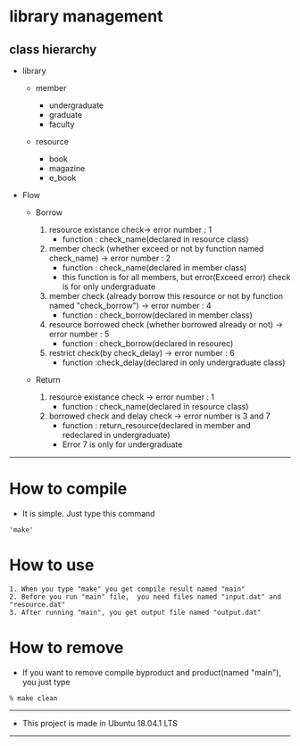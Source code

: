 # library management

## class hierarchy

- library
	- member
		- undergraduate
		- graduate
		- faculty

	- resource
		- book
		- magazine
		- e_book

- Flow
	- Borrow
		1. resource existance check-> error number : 1
			- function : check_name(declared in resource class)
		2. member check (whether exceed or not by function named check_name) -> error number : 2
			- function : check_name(declared in member class)
			- this function is for all members, but error(Exceed error) check is for only undergraduate
		3. member check (already borrow this resource or not by function named "check_borrow") -> error number : 4
			- function : check_borrow(declared in member class)
		3. resource borrowed check (whether borrowed already or not) -> error number : 5
			- function : check_borrow(declared in resourec)
		4. restrict check(by check_delay) -> error number : 6
			- function :check_delay(declared in only undergraduate class)

	- Return
		1. resource existance check -> error number : 1
			- function : check_name(declared in resource class)
		2. borrowed check and delay check -> error number is 3 and 7
			- function : return_resource(declared in member and redeclared in undergraduate)
			- Error 7 is only for undergraduate

----------------------------------------------------------------

# How to compile

- It is simple. Just type this command
```
'make'
```
# How to use

	1. When you type "make" you get compile result named "main"
	2. Before you run "main" file,  you need files named "input.dat" and "resource.dat"
	3. After running "main", you get output file named "output.dat" 

# How to remove

- If you want to remove compile byproduct and product(named "main"), you just type
```
% make clean
```
--------------------------------------------------------------
- This project is made in Ubuntu 18.04.1 LTS
---------------------------------------------------------------
